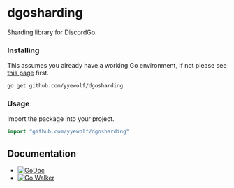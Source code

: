 # dgosharding
 Sharding library for DiscordGo.

### Installing

This assumes you already have a working Go environment, if not please see
[this page](https://golang.org/doc/install) first.

```sh
go get github.com/yyewolf/dgosharding
```

### Usage

Import the package into your project.

```go
import "github.com/yyewolf/dgosharding"
```

## Documentation

- [![GoDoc](https://godoc.org/github.com/yyewolf/dgosharding?status.svg)](https://godoc.org/github.com/yyewolf/dgosharding) 
- [![Go Walker](http://gowalker.org/api/v1/badge)](https://gowalker.org/github.com/yyewolf/dgosharding)